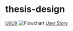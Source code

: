 # thesis-design

[UI/UX](https://www.figma.com/design/rrDeoqc5rycDFVaNlRXQym/UI%2FUX-thesis?node-id=0-1&t=quFRbWkR3w7YgFzl-1)
![Flowchart](https://github.com/user-attachments/assets/22598246-b951-49cc-849a-8789aab674a8)
[User Story](https://github.com/user-attachments/files/18480316/USER-STORY.pdf)
